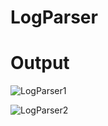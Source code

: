# LogParser


# Output

![LogParser1](https://user-images.githubusercontent.com/85745635/204073597-88964e91-03f5-408a-84b4-cedbf1f805c6.png)

![LogParser2](https://user-images.githubusercontent.com/85745635/204073601-63891121-22b5-4db9-aea6-8add8b6210f4.png)
